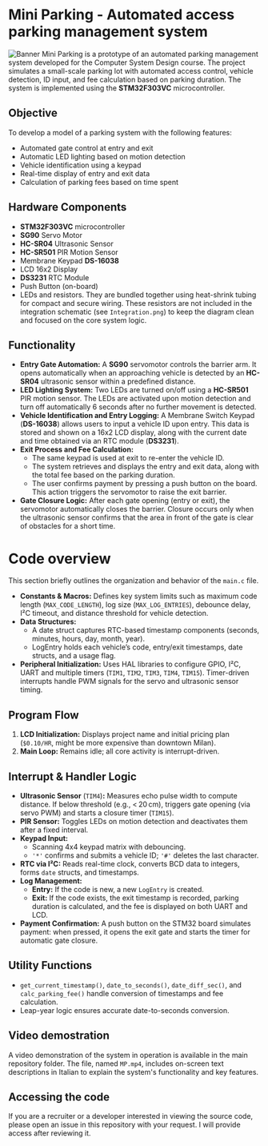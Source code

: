 # Mini Parking - Automated access parking management system
![Banner](https://github.com/user-attachments/assets/5545bc88-2054-41aa-b3de-bf197e49a8e1)
Mini Parking is a prototype of an automated parking management system developed for the Computer System Design course. The project simulates a small-scale parking lot with automated access control, vehicle detection, ID input, and fee calculation based on parking duration. The system is implemented using the **STM32F303VC** microcontroller.


## Objective
To develop a model of a parking system with the following features:
- Automated gate control at entry and exit
- Automatic LED lighting based on motion detection
- Vehicle identification using a keypad
- Real-time display of entry and exit data
- Calculation of parking fees based on time spent

## Hardware Components
- **STM32F303VC** microcontroller  
- **SG90** Servo Motor  
- **HC-SR04** Ultrasonic Sensor  
- **HC-SR501** PIR Motion Sensor  
- Membrane Keypad **DS-16038**  
- LCD 16x2 Display  
- **DS3231** RTC Module  
- Push Button (on-board) 
- LEDs and resistors. They are bundled together using heat-shrink tubing for compact and secure wiring. These resistors are not included in the integration schematic (see `Integration.png`) to keep the diagram clean and focused on the core system logic.


## Functionality
- **Entry Gate Automation:** A **SG90** servomotor controls the barrier arm. It opens automatically when an approaching vehicle is detected by an **HC-SR04** ultrasonic sensor within a predefined distance.
- **LED Lighting System:** Two LEDs are turned on/off using a **HC-SR501** PIR motion sensor. The LEDs are activated upon motion detection and turn off automatically 6 seconds after no further movement is detected.
- **Vehicle Identification and Entry Logging:** A Membrane Switch Keypad (**DS-16038**) allows users to input a vehicle ID upon entry. This data is stored and shown on a 16x2 LCD display, along with the current date and time obtained via an RTC module (**DS3231**).
- **Exit Process and Fee Calculation:**
  - The same keypad is used at exit to re-enter the vehicle ID.
  - The system retrieves and displays the entry and exit data, along with the total fee based on the parking duration.
  - The user confirms payment by pressing a push button on the board. This action triggers the servomotor to raise the exit barrier.
- **Gate Closure Logic:** After each gate opening (entry or exit), the servomotor automatically closes the barrier. Closure occurs only when the ultrasonic sensor confirms that the area in front of the gate is clear of obstacles for a short time.

# Code overview
This section briefly outlines the organization and behavior of the `main.c` file.
- **Constants & Macros:** Defines key system limits such as maximum code length (`MAX_CODE_LENGTH`), log size (`MAX_LOG_ENTRIES`), debounce delay, I²C timeout, and distance threshold for vehicle detection.
- **Data Structures:**
  - A date struct captures RTC-based timestamp components (seconds, minutes, hours, day, month, year).
  - LogEntry holds each vehicle’s code, entry/exit timestamps, date structs, and a usage flag.
- **Peripheral Initialization:** Uses HAL libraries to configure GPIO, I²C, UART and multiple timers (`TIM1`, `TIM2`, `TIM3`, `TIM4`, `TIM15`). Timer-driven interrupts handle PWM signals for the servo and ultrasonic sensor timing.
## Program Flow
1. **LCD Initialization:** Displays project name and initial pricing plan (`$0.10/HR`, might be more expensive than downtown Milan).
2. **Main Loop:** Remains idle; all core activity is interrupt-driven.
## Interrupt & Handler Logic
- **Ultrasonic Sensor** (`TIM4`)**:** Measures echo pulse width to compute distance. If below threshold (e.g., < 20 cm), triggers gate opening (via servo PWM) and starts a closure timer (`TIM15`).
- **PIR Sensor:** Toggles LEDs on motion detection and deactivates them after a fixed interval.
- **Keypad Input:**
  - Scanning 4x4 keypad matrix with debouncing.
  - `'*'` confirms and submits a vehicle ID; `'#'` deletes the last character.
- **RTC via I²C:** Reads real-time clock, converts BCD data to integers, forms `date` structs, and timestamps.
- **Log Management:**
  - **Entry:** If the code is new, a new `LogEntry` is created.
  - **Exit:** If the code exists, the exit timestamp is recorded, parking duration is calculated, and the fee is displayed on both UART and LCD.
- **Payment Confirmation:** A push button on the STM32 board simulates payment: when pressed, it opens the exit gate and starts the timer for automatic gate closure.
## Utility Functions
- `get_current_timestamp()`, `date_to_seconds()`, `date_diff_sec()`, and `calc_parking_fee()` handle conversion of timestamps and fee calculation.
- Leap-year logic ensures accurate date-to-seconds conversion.
## Video demostration
A video demonstration of the system in operation is available in the main repository folder. The file, named `MP.mp4`, includes on-screen text descriptions in Italian to explain the system's functionality and key features.
## Accessing the code
If you are a recruiter or a developer interested in viewing the source code, please open an issue in this repository with your request. I will provide access after reviewing it.



